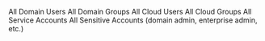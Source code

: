 All Domain Users
All Domain Groups
All Cloud Users
All Cloud Groups
All Service Accounts
All Sensitive Accounts (domain admin, enterprise admin, etc.)
